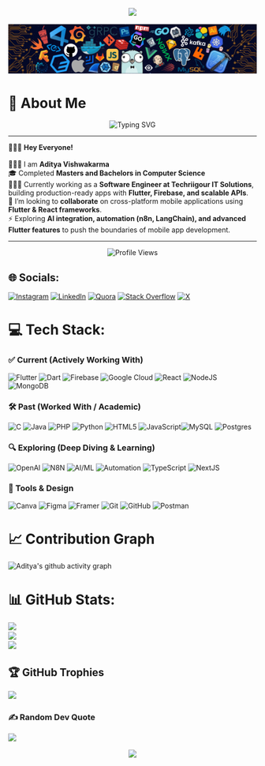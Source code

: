 <p align="center">
  <img src="https://capsule-render.vercel.app/api?type=waving&color=0e75b6&height=180&section=header&text=Aditya%20Vishwakarma&fontSize=40&fontColor=ffffff&animation=fadeIn&fontAlignY=35" />
</p>

![logo](https://github.com/imaditya-31/imaditya-31/blob/main/header1.png)

# 💫 About Me

<p align="center"> <img src="https://readme-typing-svg.herokuapp.com?font=Fira+Code&weight=700&size=24&pause=1000&color=0E75B6&center=true&vCenter=true&width=750&lines=👨🏻‍💻+Flutter+Developer+%7C+Cross-Platform+Expert;🚀+1%2B+Years+of+Hands-on+Experience;🔥+Building+Scalable+%26+High-Performance+Apps;🎨+Passionate+about+UI%2FUX+%26+Clean+Code;🤝+Collaborating+on+AI%2C+Automation+%26+Innovation" alt="Typing SVG" /> </p>

---

🙋🏻‍♂️ **Hey Everyone!** <br><br>
👨🏻‍💼 I am **Aditya Vishwakarma**<br>
🎓 Completed **Masters and Bachelors in Computer Science**<br>
👨🏻‍💻 Currently working as a **Software Engineer at Techriigour IT Solutions**, building production-ready apps with **Flutter, Firebase, and scalable APIs**.<br>
🤝 I’m looking to **collaborate** on cross-platform mobile applications using **Flutter & React frameworks**.<br>
⚡ Exploring **AI integration, automation (n8n, LangChain), and advanced Flutter features** to push the boundaries of mobile app development.<br>

---

<p align="center">
  <img src="https://komarev.com/ghpvc/?username=imaditya-31&label=Profile%20Views&color=0e75b6&style=for-the-badge" alt="Profile Views" />
</p>

## 🌐 Socials:

[![Instagram](https://img.shields.io/badge/Instagram-%23E4405F.svg?logo=Instagram&logoColor=white)](https://instagram.com/imaditya_31) [![LinkedIn](https://img.shields.io/badge/LinkedIn-%230077B5.svg?logo=linkedin&logoColor=white)](https://linkedin.com/in/https://www.linkedin.com/in/aditya-vishwakarma-0903a01b5) [![Quora](https://img.shields.io/badge/Quora-%23B92B27.svg?logo=Quora&logoColor=white)](https://quora.com/profile/https://www.quora.com/profile/Aditya-Vishwakarma-271) [![Stack Overflow](https://img.shields.io/badge/-Stackoverflow-FE7A16?logo=stack-overflow&logoColor=white)](https://stackoverflow.com/users/https://stackoverflow.com/users/20883967/aditya-vishwakarma) [![X](https://img.shields.io/badge/X-black.svg?logo=X&logoColor=white)](https://x.com/V_aditya___)

# 💻 Tech Stack:

### ✅ Current (Actively Working With)

![Flutter](https://img.shields.io/badge/Flutter-%2302569B.svg?style=for-the-badge&logo=Flutter&logoColor=white) ![Dart](https://img.shields.io/badge/dart-%230175C2.svg?style=for-the-badge&logo=dart&logoColor=white) ![Firebase](https://img.shields.io/badge/firebase-%23039BE5.svg?style=for-the-badge&logo=firebase) ![Google Cloud](https://img.shields.io/badge/GoogleCloud-%234285F4.svg?style=for-the-badge&logo=google-cloud&logoColor=white) ![React](https://img.shields.io/badge/react-%2320232a.svg?style=for-the-badge&logo=react&logoColor=%2361DAFB) ![NodeJS](https://img.shields.io/badge/node.js-6DA55F?style=for-the-badge&logo=node.js&logoColor=white) ![MongoDB](https://img.shields.io/badge/MongoDB-%234ea94b.svg?style=for-the-badge&logo=mongodb&logoColor=white)

### 🛠️ Past (Worked With / Academic)

![C](https://img.shields.io/badge/c-%2300599C.svg?style=for-the-badge&logo=c&logoColor=white) ![Java](https://img.shields.io/badge/java-%23ED8B00.svg?style=for-the-badge&logo=openjdk&logoColor=white) ![PHP](https://img.shields.io/badge/php-%23777BB4.svg?style=for-the-badge&logo=php&logoColor=white) ![Python](https://img.shields.io/badge/python-3670A0?style=for-the-badge&logo=python&logoColor=ffdd54) ![HTML5](https://img.shields.io/badge/html5-%23E34F26.svg?style=for-the-badge&logo=html5&logoColor=white) ![JavaScript](https://img.shields.io/badge/javascript-%23323330.svg?style=for-the-badge&logo=javascript&logoColor=%23F7DF1E)![MySQL](https://img.shields.io/badge/mysql-4479A1.svg?style=for-the-badge&logo=mysql&logoColor=white) ![Postgres](https://img.shields.io/badge/postgres-%23316192.svg?style=for-the-badge&logo=postgresql&logoColor=white)

### 🔍 Exploring (Deep Diving & Learning)

![OpenAI](https://img.shields.io/badge/OpenAI-%23412991.svg?style=for-the-badge&logo=openai&logoColor=white) ![N8N](https://img.shields.io/badge/n8n-%23EA4D60.svg?style=for-the-badge&logo=n8n&logoColor=white) ![AI/ML](https://img.shields.io/badge/AI%2FML-%2300C853.svg?style=for-the-badge&logo=tensorflow&logoColor=white) ![Automation](https://img.shields.io/badge/Automation-%2300ACC1.svg?style=for-the-badge&logo=zapier&logoColor=white) ![TypeScript](https://img.shields.io/badge/typescript-%23323330.svg?style=for-the-badge&logo=typescript&logoColor=%23F7DF1E) ![NextJS](https://img.shields.io/badge/Next.js-black?style=for-the-badge&logo=next.js&logoColor=white)

### 🎨 Tools & Design

![Canva](https://img.shields.io/badge/Canva-%2300C4CC.svg?style=for-the-badge&logo=Canva&logoColor=white) ![Figma](https://img.shields.io/badge/figma-%23F24E1E.svg?style=for-the-badge&logo=figma&logoColor=white) ![Framer](https://img.shields.io/badge/Framer-black?style=for-the-badge&logo=framer&logoColor=blue) ![Git](https://img.shields.io/badge/git-%23F05033.svg?style=for-the-badge&logo=git&logoColor=white) ![GitHub](https://img.shields.io/badge/github-%23121011.svg?style=for-the-badge&logo=github&logoColor=white) ![Postman](https://img.shields.io/badge/Postman-FF6C37?style=for-the-badge&logo=postman&logoColor=white)

# 📈 Contribution Graph

![Aditya's github activity graph](https://github-readme-activity-graph.vercel.app/graph?username=imaditya-31&theme=react-dark)

# 📊 GitHub Stats:

![](https://github-readme-streak-stats.herokuapp.com/?user=imaditya-31&theme=dark&hide_border=false)<br/>
![](https://github-readme-stats.vercel.app/api?username=imaditya-31&theme=dark&hide_border=false&include_all_commits=true&count_private=true)<br/>
![](https://github-readme-stats.vercel.app/api/top-langs/?username=imaditya-31&theme=dark&hide_border=false&include_all_commits=true&count_private=true&layout=compact)

## 🏆 GitHub Trophies

![](https://github-profile-trophy.vercel.app/?username=imaditya-31&theme=radical&no-frame=true&no-bg=true&margin-w=4)

### ✍️ Random Dev Quote

![](https://quotes-github-readme.vercel.app/api?type=horizontal&theme=dark)

<p align="center">
  <img src="https://capsule-render.vercel.app/api?type=waving&color=0e75b6&height=120&section=footer" />
</p>
